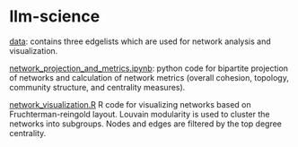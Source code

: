# llm-science
[data](https://github.com/Lingyao1219/llm-science/tree/main/data): contains three edgelists which are used for network analysis and visualization. 

[network_projection_and_metrics.ipynb](https://github.com/Lingyao1219/llm-science/blob/main/network_projection_and_metrics.ipynb): python code for bipartite projection of networks and calculation of network metrics (overall cohesion, topology, community structure, and centrality measures).

[network_visualization.R](https://github.com/Lingyao1219/llm-science/blob/main/network_visualization.R) R code for visualizing networks based on Fruchterman-reingold layout. Louvain modularity is used to cluster the networks into subgroups. Nodes and edges are filtered by the top degree centrality. 
